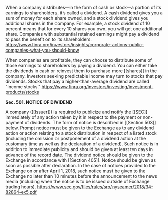When a company distributes—in the form of cash or stock—a portion of its earnings to shareholders, it’s called a dividend. A cash dividend gives you a sum of money for each share owned, and a stock dividend gives you additional shares in the company. For example, a stock dividend of 10 percent means that for every 10 shares you own, you will get one additional share. Companies with substantial retained earnings might pay a dividend to pass the benefit on to its shareholders.
https://www.finra.org/investors/insights/corporate-actions-public-companies-what-you-should-know

When companies are profitable, they can choose to distribute some of those earnings to shareholders by paying a dividend. You can either take the dividends in cash or reinvest them to purchase more [[shares]] in the company. Investors seeking predictable income may turn to stocks that pay dividends. Stocks that pay a higher-than-average dividend are called "income stocks."
https://www.finra.org/investors/investing/investment-products/stocks

**Sec. 501. NOTICE OF DIVIDEND**

A company ([[Issuer]]) is required to publicize and notify the [[SEC]] immediately of any action taken by it in respect to the payment or non-payment of dividends. The form of notice is described in [[Section 503]] below. Prompt notice must be given to the Exchange as to any dividend action or action relating to a stock distribution in respect of a listed stock (including the omission or postponement of a dividend action at the customary time as well as the declaration of a dividend). Such notice is in addition to immediate publicity and should be given at least ten days in advance of the record date. The dividend notice should be given to the Exchange in accordance with [[Section 405]]. Notice should be given as soon as possible after declaration. In the case of notices provided to the Exchange on or after April 1, 2018, such notice must be given to the Exchange no later than 10 minutes before the announcement to the news media (including when the notice is to be issued outside of Exchange trading hours).
https://www.sec.gov/files/rules/sro/nyseamer/2018/34-82864-ex5.pdf